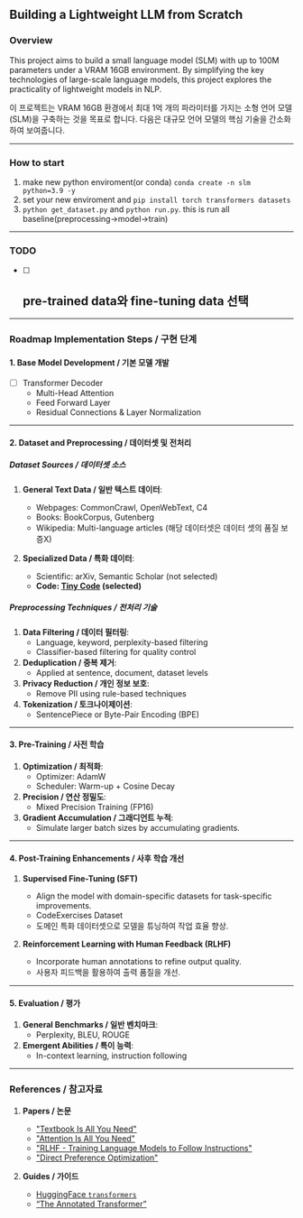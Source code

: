 ## **Building a Lightweight LLM from Scratch**

### **Overview**  
This project aims to build a small language model (SLM) with up to 100M parameters under a VRAM 16GB environment. By simplifying the key technologies of large-scale language models, this project explores the practicality of lightweight models in NLP.

이 프로젝트는 VRAM 16GB 환경에서 최대 1억 개의 파라미터를 가지는 소형 언어 모델(SLM)을 구축하는 것을 목표로 합니다. 다음은 대규모 언어 모델의 핵심 기술을 간소화하여 보여줍니다.

---

### How to start

1. make new python enviroment(or conda) `conda create -n slm python=3.9 -y`
2. set your new enviroment and `pip install torch transformers datasets`
3. `python get_dataset.py` and `python run.py`. this is run all baseline(preprocessing->model->train)

---

### TODO

- [ ] pre-trained data와 fine-tuning data 선택
    - 

---

### Roadmap **Implementation Steps / 구현 단계**

#### 1. **Base Model Development / 기본 모델 개발**
- [ ] Transformer Decoder
  - Multi-Head Attention
  - Feed Forward Layer
  - Residual Connections & Layer Normalization

---

#### 2. **Dataset and Preprocessing / 데이터셋 및 전처리**

##### **Dataset Sources / 데이터셋 소스**
1. **General Text Data / 일반 텍스트 데이터**:
   - Webpages: CommonCrawl, OpenWebText, C4
   - Books: BookCorpus, Gutenberg
   - Wikipedia: Multi-language articles
(해당 데이터셋은 데이터 셋의 품질 보증X)

2. **Specialized Data / 특화 데이터**:
   - Scientific: arXiv, Semantic Scholar (not selected)
   - __Code: [Tiny Code](https://huggingface.co/datasets/nampdn-ai/tiny-codes) (selected)__  

##### **Preprocessing Techniques / 전처리 기술**
1. **Data Filtering / 데이터 필터링**:
   - Language, keyword, perplexity-based filtering
   - Classifier-based filtering for quality control
2. **Deduplication / 중복 제거**:
   - Applied at sentence, document, dataset levels
3. **Privacy Reduction / 개인 정보 보호**:
   - Remove PII using rule-based techniques
4. **Tokenization / 토크나이제이션**:
   - SentencePiece or Byte-Pair Encoding (BPE)

---

#### 3. **Pre-Training / 사전 학습**

1. **Optimization / 최적화**:
   - Optimizer: AdamW
   - Scheduler: Warm-up + Cosine Decay
2. **Precision / 연산 정밀도**:
   - Mixed Precision Training (FP16)
3. **Gradient Accumulation / 그래디언트 누적**:
   - Simulate larger batch sizes by accumulating gradients.

---

#### 4. **Post-Training Enhancements / 사후 학습 개선**

1. **Supervised Fine-Tuning (SFT)**
   - Align the model with domain-specific datasets for task-specific improvements.  
    - CodeExercises Dataset
   - 도메인 특화 데이터셋으로 모델을 튜닝하여 작업 효율 향상.

2. **Reinforcement Learning with Human Feedback (RLHF)**
   - Incorporate human annotations to refine output quality.  
   - 사용자 피드백을 활용하여 출력 품질을 개선.

---

#### 5. **Evaluation / 평가**

1. **General Benchmarks / 일반 벤치마크**:
   - Perplexity, BLEU, ROUGE
2. **Emergent Abilities / 특이 능력**:
   - In-context learning, instruction following

---

### **References / 참고자료**

1. **Papers / 논문**
   - ["Textbook Is All You Need"](https://arxiv.org/abs/2306.11644)
   - ["Attention Is All You Need"](https://arxiv.org/abs/1706.03762)
   - ["RLHF - Training Language Models to Follow Instructions"](https://arxiv.org/abs/2203.02155)
   - ["Direct Preference Optimization"](https://arxiv.org/abs/2305.18290)

2. **Guides / 가이드**
   - [HuggingFace `transformers`](https://huggingface.co/transformers/)
   - [“The Annotated Transformer”](http://nlp.seas.harvard.edu/annotated-transformer/)
